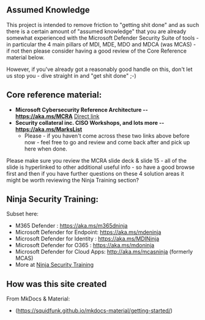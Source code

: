 ## Assumed Knowledge

This project is intended to remove friction to "getting shit done" and as such there is a certain amount of "assumed knowledge" that you are already somewhat experienced with the Microsoft Defender Security Suite of tools - in particular the 4 main pillars of MDI, MDE, MDO and MDCA (was MCAS) - if not then please consider having a good review of the Core Reference material below.

However, if you've already got a reasonably good handle on this, don't let us stop you - dive straight in and "get shit done" ;-)

## Core reference material:

-   **Microsoft Cybersecurity Reference Architecture -- <https://aka.ms/MCRA>** [Direct link](<https://github.com/MicrosoftDocs/security/blob/main/Downloads/microsoft-cybersecurity-reference-architectures.pptx?raw=true>)  
-   **Security collateral inc. CISO Workshops, and lots more -- <https://aka.ms/MarksList>**
    -   Please - if you haven't come across these two links above before now - feel free to go and review and come back after and pick up here when done.

Please make sure you review the MCRA slide deck & slide 15 - all of the slide is hyperlinked to other additional useful info - so have a good browse first and then if you have further questions on these 4 solution areas it might be worth reviewing the Ninja Training section?

## Ninja Security Training:
Subset here:
-   M365 Defender : <https://aka.ms/m365dninja>
-   Microsoft Defender for Endpoint: <https://aka.ms/mdeninja>
-   Microsoft Defender for Identity : <https://aka.ms/MDINinja>
-   Microsoft Defender for O365 : <https://aka.ms/mdoninja>
-   Microsoft Defender for Cloud Apps: <http://aka.ms/mcasninja> (formerly MCAS)
-   More at [Ninja Security Training](./Ninja.md)

## How was this site created
From MkDocs & Material:
- (https://squidfunk.github.io/mkdocs-material/getting-started/)